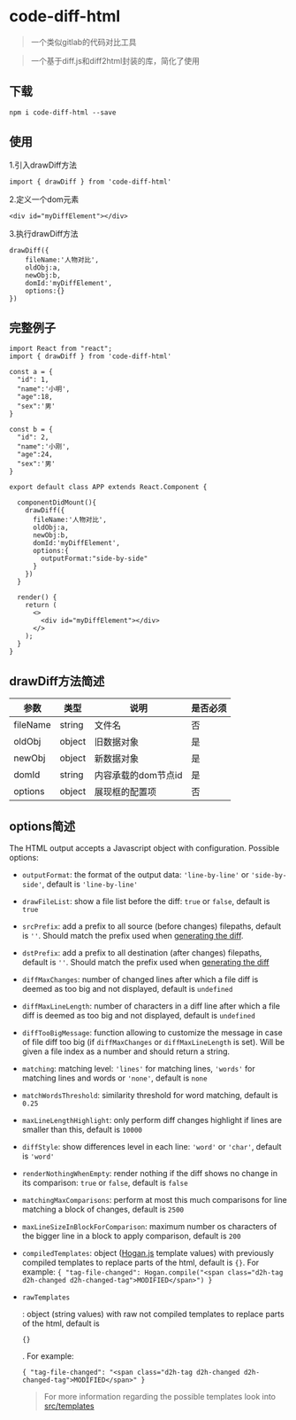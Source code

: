 # code-diff-html

> 一个类似gitlab的代码对比工具

> 一个基于diff.js和diff2html封装的库，简化了使用



## 下载

```
npm i code-diff-html --save
```



## 使用

1.引入drawDiff方法

```
import { drawDiff } from 'code-diff-html'
```



2.定义一个dom元素

```
<div id="myDiffElement"></div>
```



3.执行drawDiff方法

```
drawDiff({
	fileName:'人物对比',
	oldObj:a,
	newObj:b,
	domId:'myDiffElement',
	options:{}
})
```



## 完整例子

```
import React from "react";
import { drawDiff } from 'code-diff-html'

const a = {
  "id": 1,
  "name":'小明',
  "age":18,
  "sex":'男'
}

const b = {
  "id": 2,
  "name":'小刚',
  "age":24,
  "sex":'男'
}
 
export default class APP extends React.Component {
  
  componentDidMount(){
    drawDiff({
      fileName:'人物对比',
      oldObj:a,
      newObj:b,
      domId:'myDiffElement',
      options:{
      	outputFormat:"side-by-side"
      }
    })
  }

  render() {
    return (
      <>
        <div id="myDiffElement"></div>
      </>
    );
  }
}

```



## drawDiff方法简述



| 参数     | 类型   | 说明                | 是否必须 |
| -------- | ------ | ------------------- | -------- |
| fileName | string | 文件名              | 否       |
| oldObj   | object | 旧数据对象          | 是       |
| newObj   | object | 新数据对象          | 是       |
| domId    | string | 内容承载的dom节点id | 是       |
| options  | object | 展现框的配置项      | 否       |



## options简述

The HTML output accepts a Javascript object with configuration. Possible options:

- `outputFormat`: the format of the output data: `'line-by-line'` or `'side-by-side'`, default is `'line-by-line'`

- `drawFileList`: show a file list before the diff: `true` or `false`, default is `true`

- `srcPrefix`: add a prefix to all source (before changes) filepaths, default is `''`. Should match the prefix used when [generating the diff](https://git-scm.com/docs/git-diff#Documentation/git-diff.txt---src-prefixltprefixgt).

- `dstPrefix`: add a prefix to all destination (after changes) filepaths, default is `''`. Should match the prefix used when [generating the diff](https://git-scm.com/docs/git-diff#Documentation/git-diff.txt---dst-prefixltprefixgt)

- `diffMaxChanges`: number of changed lines after which a file diff is deemed as too big and not displayed, default is `undefined`

- `diffMaxLineLength`: number of characters in a diff line after which a file diff is deemed as too big and not displayed, default is `undefined`

- `diffTooBigMessage`: function allowing to customize the message in case of file diff too big (if `diffMaxChanges` or `diffMaxLineLength` is set). Will be given a file index as a number and should return a string.

- `matching`: matching level: `'lines'` for matching lines, `'words'` for matching lines and words or `'none'`, default is `none`

- `matchWordsThreshold`: similarity threshold for word matching, default is `0.25`

- `maxLineLengthHighlight`: only perform diff changes highlight if lines are smaller than this, default is `10000`

- `diffStyle`: show differences level in each line: `'word'` or `'char'`, default is `'word'`

- `renderNothingWhenEmpty`: render nothing if the diff shows no change in its comparison: `true` or `false`, default is `false`

- `matchingMaxComparisons`: perform at most this much comparisons for line matching a block of changes, default is `2500`

- `maxLineSizeInBlockForComparison`: maximum number os characters of the bigger line in a block to apply comparison, default is `200`

- `compiledTemplates`: object ([Hogan.js](https://github.com/twitter/hogan.js/) template values) with previously compiled templates to replace parts of the html, default is `{}`. For example: `{ "tag-file-changed": Hogan.compile("<span class="d2h-tag d2h-changed d2h-changed-tag">MODIFIED</span>") }`

- ```
  rawTemplates
  ```

  : object (string values) with raw not compiled templates to replace parts of the html, default is

   

  ```
  {}
  ```

  . For example:

   

  ```
  { "tag-file-changed": "<span class="d2h-tag d2h-changed d2h-changed-tag">MODIFIED</span>" }
  ```

  > For more information regarding the possible templates look into [src/templates](https://github.com/rtfpessoa/diff2html/tree/master/src/templates)